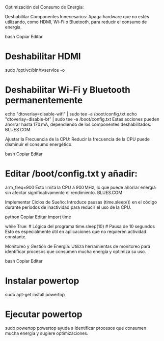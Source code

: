 Optimización del Consumo de Energía:

Deshabilitar Componentes Innecesarios: Apaga hardware que no estés utilizando, como HDMI, Wi-Fi o Bluetooth, para reducir el consumo de energía.

bash
Copiar
Editar
# Deshabilitar HDMI
sudo /opt/vc/bin/tvservice -o

# Deshabilitar Wi-Fi y Bluetooth permanentemente
echo "dtoverlay=disable-wifi" | sudo tee -a /boot/config.txt
echo "dtoverlay=disable-bt" | sudo tee -a /boot/config.txt
Estas acciones pueden ahorrar hasta 170 mA, dependiendo de los componentes deshabilitados. 
BLUES.COM

Ajustar la Frecuencia de la CPU: Reducir la frecuencia de la CPU puede disminuir el consumo energético.

bash
Copiar
Editar
# Editar /boot/config.txt y añadir:
arm_freq=900
Esto limita la CPU a 900 MHz, lo que puede ahorrar energía sin afectar significativamente el rendimiento. 
BLUES.COM

Implementar Ciclos de Sueño: Introduce pausas (time.sleep()) en el código durante períodos de inactividad para reducir el uso de la CPU.

python
Copiar
Editar
import time

while True:
    # Lógica del programa
    time.sleep(10)  # Pausa de 10 segundos
Esto es especialmente útil en aplicaciones que no requieren actividad constante.

Monitoreo y Gestión de Energía: Utiliza herramientas de monitoreo para identificar procesos que consumen mucha energía y optimiza su uso.

bash
Copiar
Editar
# Instalar powertop
sudo apt-get install powertop

# Ejecutar powertop
sudo powertop
powertop ayuda a identificar procesos que consumen mucha energía y sugiere optimizaciones.